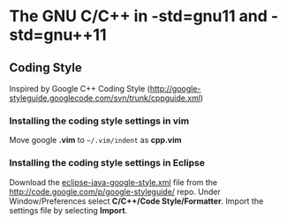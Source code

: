 # The GNU C/C++ in -std=gnu11 and -std=gnu++11

## Coding Style
Inspired by Google C++ Coding Style (http://google-styleguide.googlecode.com/svn/trunk/cppguide.xml)
### Installing the coding style settings in vim
Move google **.vim** to `~/.vim/indent` as **cpp.vim**

### Installing the coding style settings in Eclipse
Download the [eclipse-java-google-style.xml](https://github.com/google/styleguide/blob/gh-pages/eclipse-cpp-google-style.xml) file from the http://code.google.com/p/google-styleguide/ repo. Under Window/Preferences select **C/C++/Code Style/Formatter**. Import the settings file by selecting **Import**.
